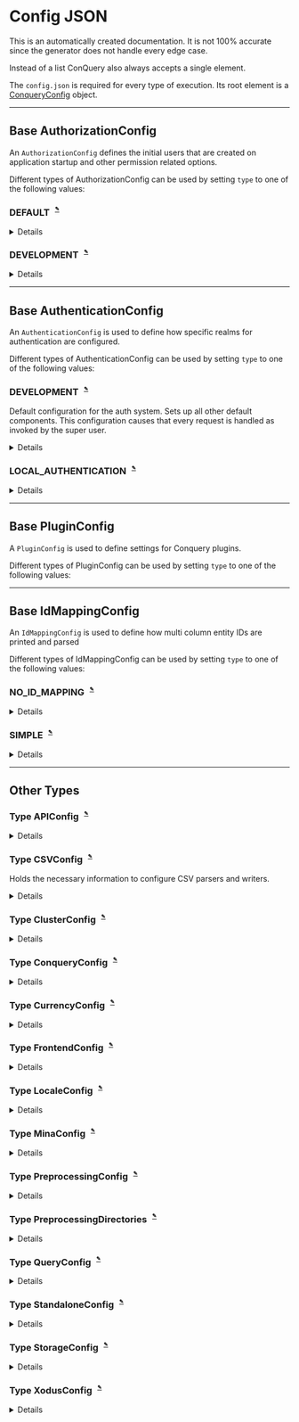 
# Config JSON
This is an automatically created documentation. It is not 100% accurate since the generator does not handle every edge case.

Instead of a list ConQuery also always accepts a single element.

The `config.json` is required for every type of execution. Its root element is a [ConqueryConfig](#Type-ConqueryConfig) object.


---

## Base AuthorizationConfig
An `AuthorizationConfig` defines the initial users that are created on application startup and other permission related options.

Different types of AuthorizationConfig can be used by setting `type` to one of the following values:


### DEFAULT<sup><sub><sup> [✎](https://github.com/bakdata/conquery/edit/develop/backend/src/main/java/com/bakdata/conquery/models/auth/DefaultAuthorizationConfig.java#L12)</sup></sub></sup>


<details><summary>Details</summary><p>

Java Type: `com.bakdata.conquery.models.auth.DefaultAuthorizationConfig`

No fields can be set for this type.

</p></details>

### DEVELOPMENT<sup><sub><sup> [✎](https://github.com/bakdata/conquery/edit/develop/backend/src/main/java/com/bakdata/conquery/models/auth/develop/DevelopmentAuthorizationConfig.java#L17)</sup></sub></sup>


<details><summary>Details</summary><p>

Java Type: `com.bakdata.conquery.models.auth.develop.DevelopmentAuthorizationConfig`

No fields can be set for this type.

</p></details>



---

## Base AuthenticationConfig
An `AuthenticationConfig` is used to define how specific realms for authentication are configured.

Different types of AuthenticationConfig can be used by setting `type` to one of the following values:


### DEVELOPMENT<sup><sub><sup> [✎](https://github.com/bakdata/conquery/edit/develop/backend/src/main/java/com/bakdata/conquery/models/auth/develop/DevAuthConfig.java#L8-L11)</sup></sub></sup>
Default configuration for the auth system. Sets up all other default components. This configuration causes that every request is handled as invoked by the super user.

<details><summary>Details</summary><p>

Java Type: `com.bakdata.conquery.models.auth.develop.DevAuthConfig`

No fields can be set for this type.

</p></details>

### LOCAL_AUTHENTICATION<sup><sub><sup> [✎](https://github.com/bakdata/conquery/edit/develop/backend/src/main/java/com/bakdata/conquery/models/auth/basic/LocalAuthenticationConfig.java#L14)</sup></sub></sup>


<details><summary>Details</summary><p>

Java Type: `com.bakdata.conquery.models.auth.basic.LocalAuthenticationConfig`

Supported Fields:

|  | Field | Type | Default | Example | Description |
| --- | --- | --- | --- | --- | --- |
| [✎](https://github.com/bakdata/conquery/edit/develop/backend/src/main/java/com/bakdata/conquery/models/auth/basic/LocalAuthenticationConfig.java#L25) | jwtDuration | `int` | `12` |  |  | 
| [✎](https://github.com/bakdata/conquery/edit/develop/backend/src/main/java/com/bakdata/conquery/models/auth/basic/LocalAuthenticationConfig.java#L19-L21) | passwordStoreConfig | [XodusConfig](#Type-XodusConfig) |  |  | Configuration for the password store. An encryption for the store it self might be set here. | 
| [✎](https://github.com/bakdata/conquery/edit/develop/backend/src/main/java/com/bakdata/conquery/models/auth/basic/LocalAuthenticationConfig.java#L28-L30) | storeName | `String` | `"authenticationStore"` |  | The name of the folder the store lives in. | 
</p></details>



---

## Base PluginConfig
A `PluginConfig` is used to define settings for Conquery plugins.

Different types of PluginConfig can be used by setting `type` to one of the following values:




---

## Base IdMappingConfig
An `IdMappingConfig` is used to define how multi column entity IDs are printed and parsed

Different types of IdMappingConfig can be used by setting `type` to one of the following values:


### NO_ID_MAPPING<sup><sub><sup> [✎](https://github.com/bakdata/conquery/edit/develop/backend/src/main/java/com/bakdata/conquery/models/identifiable/mapping/NoIdMapping.java#L9)</sup></sub></sup>


<details><summary>Details</summary><p>

Java Type: `com.bakdata.conquery.models.identifiable.mapping.NoIdMapping`

No fields can be set for this type.

</p></details>

### SIMPLE<sup><sub><sup> [✎](https://github.com/bakdata/conquery/edit/develop/backend/src/main/java/com/bakdata/conquery/models/identifiable/mapping/SimpleIdMapping.java#L6)</sup></sub></sup>


<details><summary>Details</summary><p>

Java Type: `com.bakdata.conquery.models.identifiable.mapping.SimpleIdMapping`

No fields can be set for this type.

</p></details>



---

## Other Types

### Type APIConfig<sup><sub><sup> [✎](https://github.com/bakdata/conquery/edit/develop/backend/src/main/java/com/bakdata/conquery/models/config/APIConfig.java#L6)</sup></sub></sup>


<details><summary>Details</summary><p>

Java Type: `com.bakdata.conquery.models.config.APIConfig`

Supported Fields:

|  | Field | Type | Default | Example | Description |
| --- | --- | --- | --- | --- | --- |
| [✎](https://github.com/bakdata/conquery/edit/develop/backend/src/main/java/com/bakdata/conquery/models/config/APIConfig.java#L9) | allowCORSRequests | `boolean` | `false` |  |  | 
| [✎](https://github.com/bakdata/conquery/edit/develop/backend/src/main/java/com/bakdata/conquery/models/config/APIConfig.java#L10) | caching | `boolean` | `true` |  |  | 
</p></details>

### Type CSVConfig<sup><sub><sup> [✎](https://github.com/bakdata/conquery/edit/develop/backend/src/main/java/com/bakdata/conquery/models/config/CSVConfig.java#L20-L22)</sup></sub></sup>
Holds the necessary information to configure CSV parsers and writers.

<details><summary>Details</summary><p>

Java Type: `com.bakdata.conquery.models.config.CSVConfig`

Supported Fields:

|  | Field | Type | Default | Example | Description |
| --- | --- | --- | --- | --- | --- |
| [✎](https://github.com/bakdata/conquery/edit/develop/backend/src/main/java/com/bakdata/conquery/models/config/CSVConfig.java#L26) | comment | `char` | `"\u0000"` |  |  | 
| [✎](https://github.com/bakdata/conquery/edit/develop/backend/src/main/java/com/bakdata/conquery/models/config/CSVConfig.java#L27) | delimeter | `char` | `","` |  |  | 
| [✎](https://github.com/bakdata/conquery/edit/develop/backend/src/main/java/com/bakdata/conquery/models/config/CSVConfig.java#L31) | encoding | `Charset` | `"UTF-8"` |  |  | 
| [✎](https://github.com/bakdata/conquery/edit/develop/backend/src/main/java/com/bakdata/conquery/models/config/CSVConfig.java#L25) | escape | `char` | `"\\"` |  |  | 
| [✎](https://github.com/bakdata/conquery/edit/develop/backend/src/main/java/com/bakdata/conquery/models/config/CSVConfig.java#L28) | lineSeparator | `String` | `"\n"` |  |  | 
| [✎](https://github.com/bakdata/conquery/edit/develop/backend/src/main/java/com/bakdata/conquery/models/config/CSVConfig.java#L35) | maxColumns | `int` | `1000000` |  |  | 
| [✎](https://github.com/bakdata/conquery/edit/develop/backend/src/main/java/com/bakdata/conquery/models/config/CSVConfig.java#L34) | parseHeaders | `boolean` | `true` |  |  | 
| [✎](https://github.com/bakdata/conquery/edit/develop/backend/src/main/java/com/bakdata/conquery/models/config/CSVConfig.java#L30) | quote | `char` | `"\""` |  |  | 
| [✎](https://github.com/bakdata/conquery/edit/develop/backend/src/main/java/com/bakdata/conquery/models/config/CSVConfig.java#L33) | skipHeader | `boolean` | `false` |  |  | 
</p></details>

### Type ClusterConfig<sup><sub><sup> [✎](https://github.com/bakdata/conquery/edit/develop/backend/src/main/java/com/bakdata/conquery/models/config/ClusterConfig.java#L14)</sup></sub></sup>


<details><summary>Details</summary><p>

Java Type: `com.bakdata.conquery.models.config.ClusterConfig`

Supported Fields:

|  | Field | Type | Default | Example | Description |
| --- | --- | --- | --- | --- | --- |
| [✎](https://github.com/bakdata/conquery/edit/develop/backend/src/main/java/com/bakdata/conquery/models/config/ClusterConfig.java#L22) | entityBucketSize | `int` | `1000` |  |  | 
| [✎](https://github.com/bakdata/conquery/edit/develop/backend/src/main/java/com/bakdata/conquery/models/config/ClusterConfig.java#L18) | masterURL | `InetAddress` | `"localhost"` |  |  | 
| [✎](https://github.com/bakdata/conquery/edit/develop/backend/src/main/java/com/bakdata/conquery/models/config/ClusterConfig.java#L20) | mina | [MinaConfig](#Type-MinaConfig) |  |  |  | 
| [✎](https://github.com/bakdata/conquery/edit/develop/backend/src/main/java/com/bakdata/conquery/models/config/ClusterConfig.java#L16) | port | `int` | `16170` |  |  | 
</p></details>

### Type ConqueryConfig<sup><sub><sup> [✎](https://github.com/bakdata/conquery/edit/develop/backend/src/main/java/com/bakdata/conquery/models/config/ConqueryConfig.java#L24)</sup></sub></sup>


<details><summary>Details</summary><p>

Java Type: `com.bakdata.conquery.models.config.ConqueryConfig`

Supported Fields:

|  | Field | Type | Default | Example | Description |
| --- | --- | --- | --- | --- | --- |
| [✎](https://github.com/bakdata/conquery/edit/develop/backend/src/main/java/com/bakdata/conquery/models/config/ConqueryConfig.java#L46) | additionalFormats | list of `String` | `[]` |  |  | 
| [✎](https://github.com/bakdata/conquery/edit/develop/backend/src/main/java/com/bakdata/conquery/models/config/ConqueryConfig.java#L44) | api | [APIConfig](#Type-APIConfig) |  |  |  | 
| [✎](https://github.com/bakdata/conquery/edit/develop/backend/src/main/java/com/bakdata/conquery/models/config/ConqueryConfig.java#L55) | authentication | list of [AuthenticationConfig](#Base-AuthenticationConfig) |  |  |  | 
| [✎](https://github.com/bakdata/conquery/edit/develop/backend/src/main/java/com/bakdata/conquery/models/config/ConqueryConfig.java#L58) | authorization | [AuthorizationConfig](#Base-AuthorizationConfig) |  |  |  | 
| [✎](https://github.com/bakdata/conquery/edit/develop/backend/src/main/java/com/bakdata/conquery/models/config/ConqueryConfig.java#L30) | cluster | [ClusterConfig](#Type-ClusterConfig) |  |  |  | 
| [✎](https://github.com/bakdata/conquery/edit/develop/backend/src/main/java/com/bakdata/conquery/models/config/ConqueryConfig.java#L34) | csv | [CSVConfig](#Type-CSVConfig) |  |  |  | 
| [✎](https://github.com/bakdata/conquery/edit/develop/backend/src/main/java/com/bakdata/conquery/models/config/ConqueryConfig.java#L62-L64) | debugMode | `boolean` or `null` | `null` |  | null means here that we try to deduce from an attached agent | 
| [✎](https://github.com/bakdata/conquery/edit/develop/backend/src/main/java/com/bakdata/conquery/models/config/ConqueryConfig.java#L48) | frontend | [FrontendConfig](#Type-FrontendConfig) |  |  |  | 
| [✎](https://github.com/bakdata/conquery/edit/develop/backend/src/main/java/com/bakdata/conquery/models/config/ConqueryConfig.java#L53) | idMapping | [IdMappingConfig](#Base-IdMappingConfig) |  |  |  | 
| [✎](https://github.com/bakdata/conquery/edit/develop/backend/src/main/java/com/bakdata/conquery/models/config/ConqueryConfig.java#L36) | locale | [LocaleConfig](#Type-LocaleConfig) |  |  |  | 
| [✎](https://github.com/bakdata/conquery/edit/develop/backend/src/main/java/com/bakdata/conquery/models/config/ConqueryConfig.java#L51) | metricsConfig | `ConqueryMetricsConfig` |  |  |  | 
| [✎](https://github.com/bakdata/conquery/edit/develop/backend/src/main/java/com/bakdata/conquery/models/config/ConqueryConfig.java#L60) | plugins | list of `PluginConfig` | `[]` |  |  | 
| [✎](https://github.com/bakdata/conquery/edit/develop/backend/src/main/java/com/bakdata/conquery/models/config/ConqueryConfig.java#L32) | preprocessor | [PreprocessingConfig](#Type-PreprocessingConfig) |  |  |  | 
| [✎](https://github.com/bakdata/conquery/edit/develop/backend/src/main/java/com/bakdata/conquery/models/config/ConqueryConfig.java#L42) | queries | [QueryConfig](#Type-QueryConfig) |  |  |  | 
| [✎](https://github.com/bakdata/conquery/edit/develop/backend/src/main/java/com/bakdata/conquery/models/config/ConqueryConfig.java#L38) | standalone | [StandaloneConfig](#Type-StandaloneConfig) |  |  |  | 
| [✎](https://github.com/bakdata/conquery/edit/develop/backend/src/main/java/com/bakdata/conquery/models/config/ConqueryConfig.java#L40) | storage | [StorageConfig](#Type-StorageConfig) |  |  |  | 
</p></details>

### Type CurrencyConfig<sup><sub><sup> [✎](https://github.com/bakdata/conquery/edit/develop/backend/src/main/java/com/bakdata/conquery/models/config/FrontendConfig.java#L20)</sup></sub></sup>


<details><summary>Details</summary><p>

Java Type: `com.bakdata.conquery.models.config.FrontendConfig$CurrencyConfig`

Supported Fields:

|  | Field | Type | Default | Example | Description |
| --- | --- | --- | --- | --- | --- |
| [✎](https://github.com/bakdata/conquery/edit/develop/backend/src/main/java/com/bakdata/conquery/models/config/FrontendConfig.java#L26) | decimalScale | `int` | `2` |  |  | 
| [✎](https://github.com/bakdata/conquery/edit/develop/backend/src/main/java/com/bakdata/conquery/models/config/FrontendConfig.java#L25) | decimalSeparator | `String` | `","` |  |  | 
| [✎](https://github.com/bakdata/conquery/edit/develop/backend/src/main/java/com/bakdata/conquery/models/config/FrontendConfig.java#L23) | prefix | `String` | `"€"` |  |  | 
| [✎](https://github.com/bakdata/conquery/edit/develop/backend/src/main/java/com/bakdata/conquery/models/config/FrontendConfig.java#L24) | thousandSeparator | `String` | `"."` |  |  | 
</p></details>

### Type FrontendConfig<sup><sub><sup> [✎](https://github.com/bakdata/conquery/edit/develop/backend/src/main/java/com/bakdata/conquery/models/config/FrontendConfig.java#L13)</sup></sub></sup>


<details><summary>Details</summary><p>

Java Type: `com.bakdata.conquery.models.config.FrontendConfig`

Supported Fields:

|  | Field | Type | Default | Example | Description |
| --- | --- | --- | --- | --- | --- |
| [✎](https://github.com/bakdata/conquery/edit/develop/backend/src/main/java/com/bakdata/conquery/models/config/FrontendConfig.java#L17) | currency | [CurrencyConfig](#Type-CurrencyConfig) |  |  |  | 
| [✎](https://github.com/bakdata/conquery/edit/develop/backend/src/main/java/com/bakdata/conquery/models/config/FrontendConfig.java#L16) | version | `String` | `"0.0.0-SNAPSHOT"` |  |  | 
</p></details>

### Type LocaleConfig<sup><sub><sup> [✎](https://github.com/bakdata/conquery/edit/develop/backend/src/main/java/com/bakdata/conquery/models/config/LocaleConfig.java#L11)</sup></sub></sup>


<details><summary>Details</summary><p>

Java Type: `com.bakdata.conquery.models.config.LocaleConfig`

Supported Fields:

|  | Field | Type | Default | Example | Description |
| --- | --- | --- | --- | --- | --- |
| [✎](https://github.com/bakdata/conquery/edit/develop/backend/src/main/java/com/bakdata/conquery/models/config/LocaleConfig.java#L13) | currency | `Currency` | `"EUR"` |  |  | 
| [✎](https://github.com/bakdata/conquery/edit/develop/backend/src/main/java/com/bakdata/conquery/models/config/LocaleConfig.java#L17) | frontend | `Locale` | `""` |  |  | 
| [✎](https://github.com/bakdata/conquery/edit/develop/backend/src/main/java/com/bakdata/conquery/models/config/LocaleConfig.java#L15) | numberParsingLocale | `Locale` | `""` |  |  | 
</p></details>

### Type MinaConfig<sup><sub><sup> [✎](https://github.com/bakdata/conquery/edit/develop/backend/src/main/java/com/bakdata/conquery/models/config/MinaConfig.java#L13)</sup></sub></sup>


<details><summary>Details</summary><p>

Java Type: `com.bakdata.conquery.models.config.MinaConfig`

Supported Fields:

|  | Field | Type | Default | Example | Description |
| --- | --- | --- | --- | --- | --- |
| [✎](https://github.com/bakdata/conquery/edit/develop/backend/src/main/java/com/bakdata/conquery/models/config/MinaConfig.java#L31-L34) | bothIdleTime | `int` | `0` |  | The delay before we notify a session that it has been idle on read and write. Default to infinite | 
| [✎](https://github.com/bakdata/conquery/edit/develop/backend/src/main/java/com/bakdata/conquery/models/config/MinaConfig.java#L22-L22) | maxReadBufferSize | `int` | `524288000` |  | The maximum size of the buffer used to read incoming data | 
| [✎](https://github.com/bakdata/conquery/edit/develop/backend/src/main/java/com/bakdata/conquery/models/config/MinaConfig.java#L16-L16) | minReadBufferSize | `int` | `64` |  | The minimum size of the buffer used to read incoming data | 
| [✎](https://github.com/bakdata/conquery/edit/develop/backend/src/main/java/com/bakdata/conquery/models/config/MinaConfig.java#L19-L19) | readBufferSize | `int` | `8192` |  | The default size of the buffer used to read incoming data | 
| [✎](https://github.com/bakdata/conquery/edit/develop/backend/src/main/java/com/bakdata/conquery/models/config/MinaConfig.java#L25-L25) | readerIdleTime | `int` | `0` |  | The delay before we notify a session that it has been idle on read. Default to infinite | 
| [✎](https://github.com/bakdata/conquery/edit/develop/backend/src/main/java/com/bakdata/conquery/models/config/MinaConfig.java#L43) | throughputCalculationInterval | `int` | `3` |  |  | 
| [✎](https://github.com/bakdata/conquery/edit/develop/backend/src/main/java/com/bakdata/conquery/models/config/MinaConfig.java#L40-L40) | useReadOperation | `boolean` | `false` |  | A flag set to true when weallow the application to do a session.read(). Default to false | 
| [✎](https://github.com/bakdata/conquery/edit/develop/backend/src/main/java/com/bakdata/conquery/models/config/MinaConfig.java#L37-L37) | writeTimeout | `int` | `0` |  | The delay to wait for a write operation to complete before bailing out | 
| [✎](https://github.com/bakdata/conquery/edit/develop/backend/src/main/java/com/bakdata/conquery/models/config/MinaConfig.java#L28-L28) | writerIdleTime | `int` | `0` |  | The delay before we notify a session that it has been idle on write. Default to infinite | 
</p></details>

### Type PreprocessingConfig<sup><sub><sup> [✎](https://github.com/bakdata/conquery/edit/develop/backend/src/main/java/com/bakdata/conquery/models/config/PreprocessingConfig.java#L11)</sup></sub></sup>


<details><summary>Details</summary><p>

Java Type: `com.bakdata.conquery.models.config.PreprocessingConfig`

Supported Fields:

|  | Field | Type | Default | Example | Description |
| --- | --- | --- | --- | --- | --- |
| [✎](https://github.com/bakdata/conquery/edit/develop/backend/src/main/java/com/bakdata/conquery/models/config/PreprocessingConfig.java#L13) | directories | list of [PreprocessingDirectories](#Type-PreprocessingDirectories) | `null` |  |  | 
| [✎](https://github.com/bakdata/conquery/edit/develop/backend/src/main/java/com/bakdata/conquery/models/config/PreprocessingConfig.java#L20) | faultyLineThreshold | `double` | `0.01` |  |  | 
| [✎](https://github.com/bakdata/conquery/edit/develop/backend/src/main/java/com/bakdata/conquery/models/config/PreprocessingConfig.java#L17) | maximumPrintedErrors | `int` | `10` |  |  | 
| [✎](https://github.com/bakdata/conquery/edit/develop/backend/src/main/java/com/bakdata/conquery/models/config/PreprocessingConfig.java#L15) | nThreads | `int` | ␀ |  |  | 
</p></details>

### Type PreprocessingDirectories<sup><sub><sup> [✎](https://github.com/bakdata/conquery/edit/develop/backend/src/main/java/com/bakdata/conquery/models/config/PreprocessingDirectories.java#L14)</sup></sub></sup>


<details><summary>Details</summary><p>

Java Type: `com.bakdata.conquery.models.config.PreprocessingDirectories`

Supported Fields:

|  | Field | Type | Default | Example | Description |
| --- | --- | --- | --- | --- | --- |
| [✎](https://github.com/bakdata/conquery/edit/develop/backend/src/main/java/com/bakdata/conquery/models/config/PreprocessingDirectories.java#L16) | csvDir | `File` | `null` |  |  | 
| [✎](https://github.com/bakdata/conquery/edit/develop/backend/src/main/java/com/bakdata/conquery/models/config/PreprocessingDirectories.java#L18) | descriptionsDir | `File` | `null` |  |  | 
| [✎](https://github.com/bakdata/conquery/edit/develop/backend/src/main/java/com/bakdata/conquery/models/config/PreprocessingDirectories.java#L20) | preprocessedOutputDir | `File` | `null` |  |  | 
</p></details>

### Type QueryConfig<sup><sub><sup> [✎](https://github.com/bakdata/conquery/edit/develop/backend/src/main/java/com/bakdata/conquery/models/config/QueryConfig.java#L8)</sup></sub></sup>


<details><summary>Details</summary><p>

Java Type: `com.bakdata.conquery.models.config.QueryConfig`

Supported Fields:

|  | Field | Type | Default | Example | Description |
| --- | --- | --- | --- | --- | --- |
| [✎](https://github.com/bakdata/conquery/edit/develop/backend/src/main/java/com/bakdata/conquery/models/config/QueryConfig.java#L11) | executionPool | `ThreadPoolDefinition` |  |  |  | 
| [✎](https://github.com/bakdata/conquery/edit/develop/backend/src/main/java/com/bakdata/conquery/models/config/QueryConfig.java#L13) | oldQueriesTime | `Duration` | `"30 days"` |  |  | 
</p></details>

### Type StandaloneConfig<sup><sub><sup> [✎](https://github.com/bakdata/conquery/edit/develop/backend/src/main/java/com/bakdata/conquery/models/config/StandaloneConfig.java#L6)</sup></sub></sup>


<details><summary>Details</summary><p>

Java Type: `com.bakdata.conquery.models.config.StandaloneConfig`

Supported Fields:

|  | Field | Type | Default | Example | Description |
| --- | --- | --- | --- | --- | --- |
| [✎](https://github.com/bakdata/conquery/edit/develop/backend/src/main/java/com/bakdata/conquery/models/config/StandaloneConfig.java#L8) | numberOfSlaves | `int` | `2` |  |  | 
</p></details>

### Type StorageConfig<sup><sub><sup> [✎](https://github.com/bakdata/conquery/edit/develop/backend/src/main/java/com/bakdata/conquery/models/config/StorageConfig.java#L14)</sup></sub></sup>


<details><summary>Details</summary><p>

Java Type: `com.bakdata.conquery.models.config.StorageConfig`

Supported Fields:

|  | Field | Type | Default | Example | Description |
| --- | --- | --- | --- | --- | --- |
| [✎](https://github.com/bakdata/conquery/edit/develop/backend/src/main/java/com/bakdata/conquery/models/config/StorageConfig.java#L17) | directory | `File` | `"./storage"` |  |  | 
| [✎](https://github.com/bakdata/conquery/edit/develop/backend/src/main/java/com/bakdata/conquery/models/config/StorageConfig.java#L27) | nThreads | `int` | ␀ |  |  | 
| [✎](https://github.com/bakdata/conquery/edit/develop/backend/src/main/java/com/bakdata/conquery/models/config/StorageConfig.java#L23) | useWeakDictionaryCaching | `boolean` | `true` |  |  | 
| [✎](https://github.com/bakdata/conquery/edit/develop/backend/src/main/java/com/bakdata/conquery/models/config/StorageConfig.java#L19) | validateOnWrite | `boolean` | `false` |  |  | 
| [✎](https://github.com/bakdata/conquery/edit/develop/backend/src/main/java/com/bakdata/conquery/models/config/StorageConfig.java#L24) | weakCacheDuration | `Duration` | `"48 hours"` |  |  | 
| [✎](https://github.com/bakdata/conquery/edit/develop/backend/src/main/java/com/bakdata/conquery/models/config/StorageConfig.java#L20) | xodus | [XodusConfig](#Type-XodusConfig) |  |  |  | 
</p></details>

### Type XodusConfig<sup><sub><sup> [✎](https://github.com/bakdata/conquery/edit/develop/backend/src/main/java/com/bakdata/conquery/models/config/XodusConfig.java#L17)</sup></sub></sup>


<details><summary>Details</summary><p>

Java Type: `com.bakdata.conquery.models.config.XodusConfig`

Supported Fields:

|  | Field | Type | Default | Example | Description |
| --- | --- | --- | --- | --- | --- |
| [✎](https://github.com/bakdata/conquery/edit/develop/backend/src/main/java/com/bakdata/conquery/models/config/XodusConfig.java#L23) | cipherBasicIV | `long` or `null` | `null` |  |  | 
| [✎](https://github.com/bakdata/conquery/edit/develop/backend/src/main/java/com/bakdata/conquery/models/config/XodusConfig.java#L21) | cipherId | `String` | `null` |  |  | 
| [✎](https://github.com/bakdata/conquery/edit/develop/backend/src/main/java/com/bakdata/conquery/models/config/XodusConfig.java#L22) | cipherKey | `String` | `null` |  |  | 
| [✎](https://github.com/bakdata/conquery/edit/develop/backend/src/main/java/com/bakdata/conquery/models/config/XodusConfig.java#L42) | envCloseForcedly | `boolean` or `null` | `null` |  |  | 
| [✎](https://github.com/bakdata/conquery/edit/develop/backend/src/main/java/com/bakdata/conquery/models/config/XodusConfig.java#L51) | envGatherStatistics | `boolean` or `null` | `null` |  |  | 
| [✎](https://github.com/bakdata/conquery/edit/develop/backend/src/main/java/com/bakdata/conquery/models/config/XodusConfig.java#L39) | envIsReadonly | `boolean` or `null` | `null` |  |  | 
| [✎](https://github.com/bakdata/conquery/edit/develop/backend/src/main/java/com/bakdata/conquery/models/config/XodusConfig.java#L47) | envMaxParallelReadonlyTxns | `int` or `null` | `null` |  |  | 
| [✎](https://github.com/bakdata/conquery/edit/develop/backend/src/main/java/com/bakdata/conquery/models/config/XodusConfig.java#L46) | envMaxParallelTxns | `int` or `null` | `null` |  |  | 
| [✎](https://github.com/bakdata/conquery/edit/develop/backend/src/main/java/com/bakdata/conquery/models/config/XodusConfig.java#L50) | envMonitorTxnsCheckFreq | `int` or `null` | `null` |  |  | 
| [✎](https://github.com/bakdata/conquery/edit/develop/backend/src/main/java/com/bakdata/conquery/models/config/XodusConfig.java#L48) | envMonitorTxnsTimeout | `Duration` | `"10 minutes"` |  |  | 
| [✎](https://github.com/bakdata/conquery/edit/develop/backend/src/main/java/com/bakdata/conquery/models/config/XodusConfig.java#L40) | envReadonlyEmptyStores | `boolean` or `null` | `null` |  |  | 
| [✎](https://github.com/bakdata/conquery/edit/develop/backend/src/main/java/com/bakdata/conquery/models/config/XodusConfig.java#L41) | envStoreGetCacheSize | `int` or `null` | `null` |  |  | 
| [✎](https://github.com/bakdata/conquery/edit/develop/backend/src/main/java/com/bakdata/conquery/models/config/XodusConfig.java#L45) | envTxnDowngradeAfterFlush | `boolean` or `null` | `null` |  |  | 
| [✎](https://github.com/bakdata/conquery/edit/develop/backend/src/main/java/com/bakdata/conquery/models/config/XodusConfig.java#L44) | envTxnReplayMaxCount | `int` or `null` | `null` |  |  | 
| [✎](https://github.com/bakdata/conquery/edit/develop/backend/src/main/java/com/bakdata/conquery/models/config/XodusConfig.java#L43) | envTxnReplayTimeout | `long` or `null` | `null` |  |  | 
| [✎](https://github.com/bakdata/conquery/edit/develop/backend/src/main/java/com/bakdata/conquery/models/config/XodusConfig.java#L38) | fullFileReadonly | `boolean` or `null` | `null` |  |  | 
| [✎](https://github.com/bakdata/conquery/edit/develop/backend/src/main/java/com/bakdata/conquery/models/config/XodusConfig.java#L53) | gcEnabled | `boolean` or `null` | `null` |  |  | 
| [✎](https://github.com/bakdata/conquery/edit/develop/backend/src/main/java/com/bakdata/conquery/models/config/XodusConfig.java#L57) | gcFileMinAge | `int` or `null` | `null` |  |  | 
| [✎](https://github.com/bakdata/conquery/edit/develop/backend/src/main/java/com/bakdata/conquery/models/config/XodusConfig.java#L65) | gcFilesDeletionDelay | `int` or `null` | `null` |  |  | 
| [✎](https://github.com/bakdata/conquery/edit/develop/backend/src/main/java/com/bakdata/conquery/models/config/XodusConfig.java#L58) | gcFilesInterval | `int` or `null` | `null` |  |  | 
| [✎](https://github.com/bakdata/conquery/edit/develop/backend/src/main/java/com/bakdata/conquery/models/config/XodusConfig.java#L55) | gcMinUtilization | `int` or `null` | `null` |  |  | 
| [✎](https://github.com/bakdata/conquery/edit/develop/backend/src/main/java/com/bakdata/conquery/models/config/XodusConfig.java#L56) | gcRenameFiles | `boolean` or `null` | `null` |  |  | 
| [✎](https://github.com/bakdata/conquery/edit/develop/backend/src/main/java/com/bakdata/conquery/models/config/XodusConfig.java#L59) | gcRunPeriod | `int` or `null` | `null` |  |  | 
| [✎](https://github.com/bakdata/conquery/edit/develop/backend/src/main/java/com/bakdata/conquery/models/config/XodusConfig.java#L54) | gcStartIn | `int` or `null` | `null` |  |  | 
| [✎](https://github.com/bakdata/conquery/edit/develop/backend/src/main/java/com/bakdata/conquery/models/config/XodusConfig.java#L63) | gcTransactionAcquireTimeout | `int` or `null` | `null` |  |  | 
| [✎](https://github.com/bakdata/conquery/edit/develop/backend/src/main/java/com/bakdata/conquery/models/config/XodusConfig.java#L64) | gcTransactionTimeout | `int` or `null` | `null` |  |  | 
| [✎](https://github.com/bakdata/conquery/edit/develop/backend/src/main/java/com/bakdata/conquery/models/config/XodusConfig.java#L62) | gcUseExclusiveTransaction | `boolean` or `null` | `null` |  |  | 
| [✎](https://github.com/bakdata/conquery/edit/develop/backend/src/main/java/com/bakdata/conquery/models/config/XodusConfig.java#L61) | gcUtilizationFromFile | `String` | `null` |  |  | 
| [✎](https://github.com/bakdata/conquery/edit/develop/backend/src/main/java/com/bakdata/conquery/models/config/XodusConfig.java#L60) | gcUtilizationFromScratch | `boolean` or `null` | `null` |  |  | 
| [✎](https://github.com/bakdata/conquery/edit/develop/backend/src/main/java/com/bakdata/conquery/models/config/XodusConfig.java#L32) | logCacheFreePhysicalMemoryThreshold | `long` or `null` | `null` |  |  | 
| [✎](https://github.com/bakdata/conquery/edit/develop/backend/src/main/java/com/bakdata/conquery/models/config/XodusConfig.java#L34) | logCacheNonBlocking | `boolean` or `null` | `null` |  |  | 
| [✎](https://github.com/bakdata/conquery/edit/develop/backend/src/main/java/com/bakdata/conquery/models/config/XodusConfig.java#L30) | logCacheOpenFilesCount | `int` or `null` | `null` |  |  | 
| [✎](https://github.com/bakdata/conquery/edit/develop/backend/src/main/java/com/bakdata/conquery/models/config/XodusConfig.java#L29) | logCachePageSize | `Size` | `null` |  |  | 
| [✎](https://github.com/bakdata/conquery/edit/develop/backend/src/main/java/com/bakdata/conquery/models/config/XodusConfig.java#L33) | logCacheShared | `boolean` or `null` | `null` |  |  | 
| [✎](https://github.com/bakdata/conquery/edit/develop/backend/src/main/java/com/bakdata/conquery/models/config/XodusConfig.java#L31) | logCacheUseNio | `boolean` or `null` | `null` |  |  | 
| [✎](https://github.com/bakdata/conquery/edit/develop/backend/src/main/java/com/bakdata/conquery/models/config/XodusConfig.java#L35) | logCleanDirectoryExpected | `boolean` or `null` | `null` |  |  | 
| [✎](https://github.com/bakdata/conquery/edit/develop/backend/src/main/java/com/bakdata/conquery/models/config/XodusConfig.java#L36) | logClearInvalid | `boolean` or `null` | `null` |  |  | 
| [✎](https://github.com/bakdata/conquery/edit/develop/backend/src/main/java/com/bakdata/conquery/models/config/XodusConfig.java#L24) | logDurableWrite | `boolean` or `null` | `null` |  |  | 
| [✎](https://github.com/bakdata/conquery/edit/develop/backend/src/main/java/com/bakdata/conquery/models/config/XodusConfig.java#L25) | logFileSize | `Size` | `null` |  |  | 
| [✎](https://github.com/bakdata/conquery/edit/develop/backend/src/main/java/com/bakdata/conquery/models/config/XodusConfig.java#L27) | logLockId | `String` | `null` |  |  | 
| [✎](https://github.com/bakdata/conquery/edit/develop/backend/src/main/java/com/bakdata/conquery/models/config/XodusConfig.java#L28) | logLockTimeout | `Duration` | `"1 second"` |  |  | 
| [✎](https://github.com/bakdata/conquery/edit/develop/backend/src/main/java/com/bakdata/conquery/models/config/XodusConfig.java#L37) | logSyncPeriod | `long` or `null` | `null` |  |  | 
| [✎](https://github.com/bakdata/conquery/edit/develop/backend/src/main/java/com/bakdata/conquery/models/config/XodusConfig.java#L66) | managementEnabled | `boolean` or `null` | `null` |  |  | 
| [✎](https://github.com/bakdata/conquery/edit/develop/backend/src/main/java/com/bakdata/conquery/models/config/XodusConfig.java#L67) | managementOperationsRestricted | `boolean` or `null` | `null` |  |  | 
| [✎](https://github.com/bakdata/conquery/edit/develop/backend/src/main/java/com/bakdata/conquery/models/config/XodusConfig.java#L19) | memoryUsage | `Size` | `null` |  |  | 
| [✎](https://github.com/bakdata/conquery/edit/develop/backend/src/main/java/com/bakdata/conquery/models/config/XodusConfig.java#L20) | memoryUsagePercentage | `int` or `null` | `null` |  |  | 
| [✎](https://github.com/bakdata/conquery/edit/develop/backend/src/main/java/com/bakdata/conquery/models/config/XodusConfig.java#L52) | treeMaxPageSize | `int` or `null` | `null` |  |  | 
</p></details>
